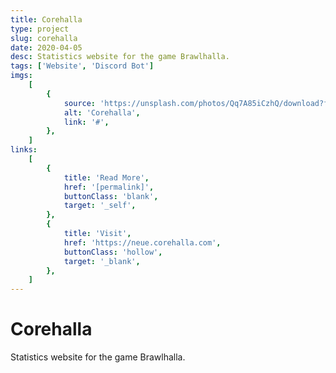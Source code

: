 ```yaml
---
title: Corehalla
type: project
slug: corehalla
date: 2020-04-05
desc: Statistics website for the game Brawlhalla.
tags: ['Website', 'Discord Bot']
imgs:
    [
        {
            source: 'https://unsplash.com/photos/Qq7A85iCzhQ/download?force=true&w=640',
            alt: 'Corehalla',
            link: '#',
        },
    ]
links:
    [
        {
            title: 'Read More',
            href: '[permalink]',
            buttonClass: 'blank',
            target: '_self',
        },
        {
            title: 'Visit',
            href: 'https://neue.corehalla.com',
            buttonClass: 'hollow',
            target: '_blank',
        },
    ]
---
```


# Corehalla

Statistics website for the game Brawlhalla.

